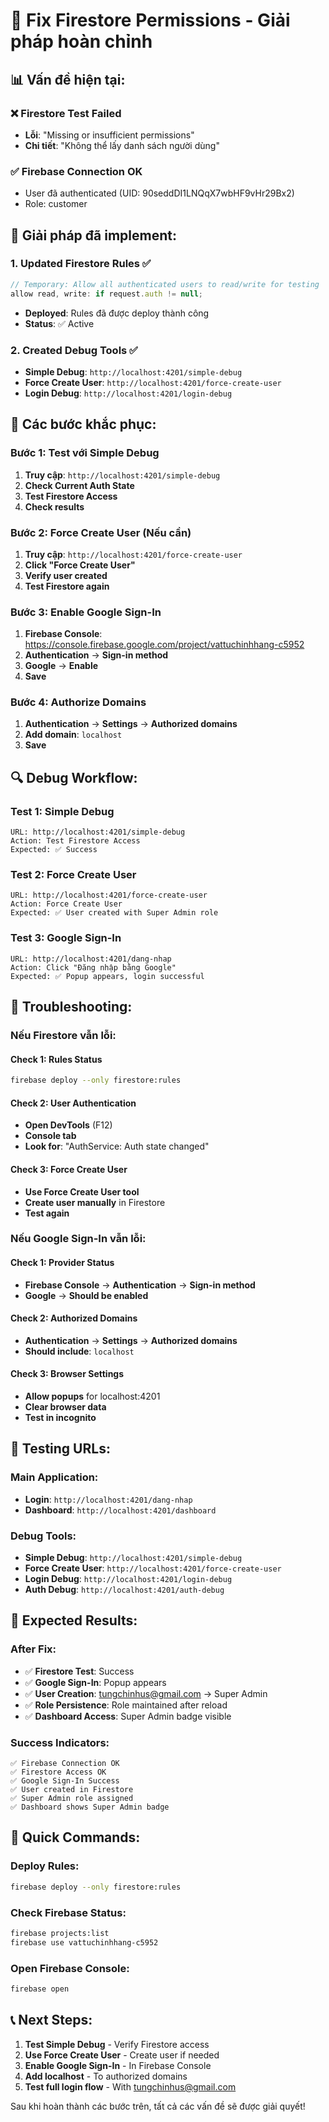 # 🔧 Fix Firestore Permissions - Giải pháp hoàn chỉnh

## 📊 **Vấn đề hiện tại:**

### ❌ **Firestore Test Failed**
- **Lỗi**: "Missing or insufficient permissions"
- **Chi tiết**: "Không thể lấy danh sách người dùng"

### ✅ **Firebase Connection OK**
- User đã authenticated (UID: 90seddDI1LNQqX7wbHF9vHr29Bx2)
- Role: customer

## 🚀 **Giải pháp đã implement:**

### **1. Updated Firestore Rules** ✅
```javascript
// Temporary: Allow all authenticated users to read/write for testing
allow read, write: if request.auth != null;
```
- **Deployed**: Rules đã được deploy thành công
- **Status**: ✅ Active

### **2. Created Debug Tools** ✅
- **Simple Debug**: `http://localhost:4201/simple-debug`
- **Force Create User**: `http://localhost:4201/force-create-user`
- **Login Debug**: `http://localhost:4201/login-debug`

## 🎯 **Các bước khắc phục:**

### **Bước 1: Test với Simple Debug**
1. **Truy cập**: `http://localhost:4201/simple-debug`
2. **Check Current Auth State**
3. **Test Firestore Access**
4. **Check results**

### **Bước 2: Force Create User (Nếu cần)**
1. **Truy cập**: `http://localhost:4201/force-create-user`
2. **Click "Force Create User"**
3. **Verify user created**
4. **Test Firestore again**

### **Bước 3: Enable Google Sign-In**
1. **Firebase Console**: https://console.firebase.google.com/project/vattuchinhhang-c5952
2. **Authentication** → **Sign-in method**
3. **Google** → **Enable**
4. **Save**

### **Bước 4: Authorize Domains**
1. **Authentication** → **Settings** → **Authorized domains**
2. **Add domain**: `localhost`
3. **Save**

## 🔍 **Debug Workflow:**

### **Test 1: Simple Debug**
```
URL: http://localhost:4201/simple-debug
Action: Test Firestore Access
Expected: ✅ Success
```

### **Test 2: Force Create User**
```
URL: http://localhost:4201/force-create-user
Action: Force Create User
Expected: ✅ User created with Super Admin role
```

### **Test 3: Google Sign-In**
```
URL: http://localhost:4201/dang-nhap
Action: Click "Đăng nhập bằng Google"
Expected: ✅ Popup appears, login successful
```

## 🚨 **Troubleshooting:**

### **Nếu Firestore vẫn lỗi:**

#### **Check 1: Rules Status**
```bash
firebase deploy --only firestore:rules
```

#### **Check 2: User Authentication**
- **Open DevTools** (F12)
- **Console tab**
- **Look for**: "AuthService: Auth state changed"

#### **Check 3: Force Create User**
- **Use Force Create User tool**
- **Create user manually** in Firestore
- **Test again**

### **Nếu Google Sign-In vẫn lỗi:**

#### **Check 1: Provider Status**
- **Firebase Console** → **Authentication** → **Sign-in method**
- **Google** → **Should be enabled**

#### **Check 2: Authorized Domains**
- **Authentication** → **Settings** → **Authorized domains**
- **Should include**: `localhost`

#### **Check 3: Browser Settings**
- **Allow popups** for localhost:4201
- **Clear browser data**
- **Test in incognito**

## 📱 **Testing URLs:**

### **Main Application:**
- **Login**: `http://localhost:4201/dang-nhap`
- **Dashboard**: `http://localhost:4201/dashboard`

### **Debug Tools:**
- **Simple Debug**: `http://localhost:4201/simple-debug`
- **Force Create User**: `http://localhost:4201/force-create-user`
- **Login Debug**: `http://localhost:4201/login-debug`
- **Auth Debug**: `http://localhost:4201/auth-debug`

## 🎯 **Expected Results:**

### **After Fix:**
- ✅ **Firestore Test**: Success
- ✅ **Google Sign-In**: Popup appears
- ✅ **User Creation**: tungchinhus@gmail.com → Super Admin
- ✅ **Role Persistence**: Role maintained after reload
- ✅ **Dashboard Access**: Super Admin badge visible

### **Success Indicators:**
```
✅ Firebase Connection OK
✅ Firestore Access OK
✅ Google Sign-In Success
✅ User created in Firestore
✅ Super Admin role assigned
✅ Dashboard shows Super Admin badge
```

## 🔧 **Quick Commands:**

### **Deploy Rules:**
```bash
firebase deploy --only firestore:rules
```

### **Check Firebase Status:**
```bash
firebase projects:list
firebase use vattuchinhhang-c5952
```

### **Open Firebase Console:**
```bash
firebase open
```

## 📞 **Next Steps:**

1. **Test Simple Debug** - Verify Firestore access
2. **Use Force Create User** - Create user if needed
3. **Enable Google Sign-In** - In Firebase Console
4. **Add localhost** - To authorized domains
5. **Test full login flow** - With tungchinhus@gmail.com

Sau khi hoàn thành các bước trên, tất cả các vấn đề sẽ được giải quyết!
